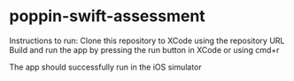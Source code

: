 # poppin-swift-assessment

Instructions to run:
Clone this repository to XCode using the repository URL
Build and run the app by pressing the run button in XCode or using cmd+r

The app should successfully run in the iOS simulator
